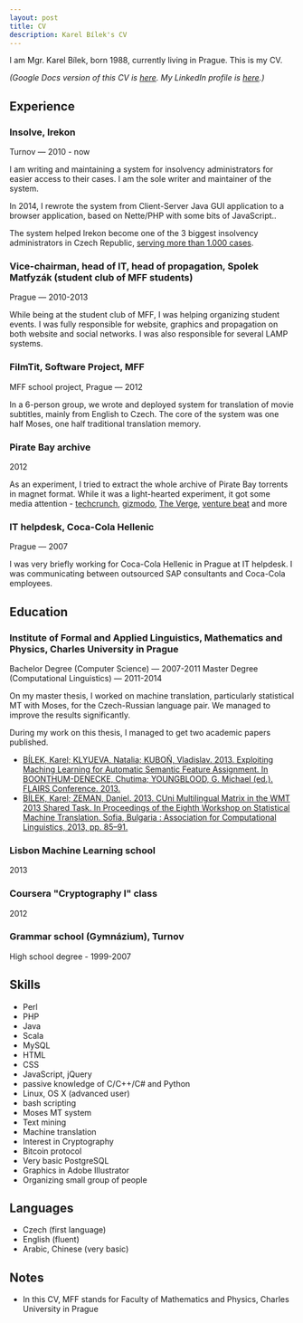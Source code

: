 ```yaml
---
layout: post
title: CV
description: Karel Bílek's CV
---
```


I am Mgr. Karel Bílek, born 1988, currently living in Prague. This is my CV.

*(Google Docs version of this CV is [here](https://docs.google.com/document/d/1QOVycSRtW4PErcR9H2RZxsfi3WLDzglowmR6KKQbHS8/edit). My LinkedIn profile is [here](https://www.linkedin.com/profile/view?id=215709638).)*

Experience
---

### Insolve, Irekon
Turnov — 2010 - now

I am writing and maintaining a system for insolvency administrators for easier access to their cases. I am the sole writer and maintainer of the system.

In 2014, I rewrote the system from Client-Server Java GUI application to a browser application, based on Nette/PHP with some bits of JavaScript..


The system helped Irekon become one of the 3 biggest insolvency administrators in Czech Republic, [serving more than 1.000 cases](http://insolvence.statnisprava.cz/Insolvence_stat_spravci.aspx).



### Vice-chairman, head of IT, head of propagation, Spolek Matfyzák (student club of MFF students)
Prague — 2010-2013

While being at the student club of MFF, I was helping organizing student events. I was fully responsible for website, graphics and propagation on both website and social networks. I was also responsible for several LAMP systems.


### FilmTit, Software Project, MFF
MFF school project, Prague — 2012


In a 6-person group, we wrote and deployed system for translation of movie subtitles, mainly from English to Czech. The core of the system was one half Moses, one half traditional translation memory.


### Pirate Bay archive
2012


As an experiment, I tried to extract the whole archive of Pirate Bay torrents in magnet format. While it was a light-hearted experiment, it got some media attention - [techcrunch](http://j.mp/zDbZwk), [gizmodo](http://j.mp/zkZwWh), [The Verge](http://j.mp/AaAb4n), [venture beat](http://j.mp/135ae59) and more



### IT helpdesk, Coca-Cola Hellenic
Prague — 2007

I was very briefly working for Coca-Cola Hellenic in Prague at IT helpdesk. I was communicating between outsourced SAP consultants and Coca-Cola employees.


Education
---

### Institute of Formal and Applied Linguistics, Mathematics and Physics, Charles University in Prague
Bachelor Degree (Computer Science) — 2007-2011
Master Degree (Computational Linguistics) — 2011-2014 


On my master thesis, I worked on machine translation, particularly statistical MT with Moses, for the Czech-Russian language pair. We managed to improve the results significantly.


During my work on this thesis, I managed to get two academic papers published.

* [BÍLEK, Karel; KLYUEVA, Natalia; KUBOŇ, Vladislav. 2013. Exploiting Maching Learning for Automatic Semantic Feature Assignment. In BOONTHUM-DENECKE, Chutima; YOUNGBLOOD, G. Michael (ed.). FLAIRS Conference. 2013.](http://www.aaai.org/ocs/index.php/FLAIRS/FLAIRS13/paper/view/5922)
* [BÍLEK, Karel; ZEMAN, Daniel. 2013. CUni Multilingual Matrix in the WMT 2013 Shared Task. In Proceedings of the Eighth Workshop on Statistical Machine Translation. Sofia, Bulgaria : Association for Computational Linguistics, 2013, pp. 85–91.](http://www.aclweb.org/anthology/W13-2207)


### Lisbon Machine Learning school
2013


### Coursera "Cryptography I" class
2012


### Grammar school (Gymnázium), Turnov
High school degree - 1999-2007


Skills
---
* Perl
* PHP
* Java
* Scala
* MySQL
* HTML
* CSS
* JavaScript, jQuery
* passive knowledge of C/C++/C# and Python
* Linux, OS X (advanced user)
* bash scripting
* Moses MT system
* Text mining
* Machine translation
* Interest in Cryptography
* Bitcoin protocol
* Very basic PostgreSQL
* Graphics in Adobe Illustrator
* Organizing small group of people


Languages
---
* Czech (first language)
* English (fluent)
* Arabic, Chinese (very basic)
	

Notes
---
* In this CV, MFF stands for Faculty of Mathematics and Physics, Charles University in Prague
